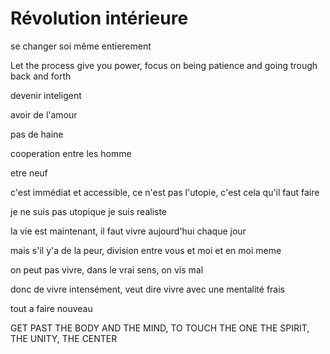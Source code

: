 Révolution intérieure
===

se changer soi même entierement

Let the process give you power, focus on being patience and going trough back and forth

devenir inteligent

avoir de l'amour

pas de haine

cooperation entre les homme

etre neuf

c'est immédiat et accessible, ce n'est pas l'utopie, c'est cela qu'il faut faire

je ne suis pas utopique je suis realiste

la vie est maintenant, il faut vivre aujourd'hui chaque jour

mais s'il y'a de la peur, division entre vous et moi et en moi meme

on peut pas vivre, dans le vrai sens, on vis mal

donc de vivre intensément, veut dire vivre avec une mentalité frais

tout a faire nouveau

GET PAST THE BODY AND THE MIND, TO TOUCH THE ONE THE SPIRIT, THE UNITY, THE CENTER